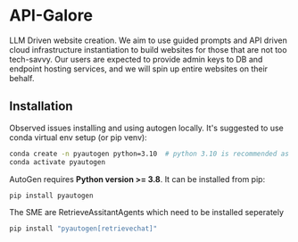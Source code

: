 # API-Galore
LLM Driven website creation. We aim to use guided prompts and API driven cloud infrastructure instantiation to build websites for those that are not too tech-savvy. Our users are expected to provide admin keys to DB and endpoint hosting services, and we will spin up entire websites on their behalf. 


## Installation
Observed issues installing and using autogen locally. It's suggested to use conda virtual env setup (or pip venv):

```bash
conda create -n pyautogen python=3.10  # python 3.10 is recommended as it's stable and not too old
conda activate pyautogen
```

AutoGen requires **Python version >= 3.8**. It can be installed from pip:

```bash
pip install pyautogen
```

The SME are RetrieveAssitantAgents which need to be installed seperately

```bash
pip install "pyautogen[retrievechat]"
```

